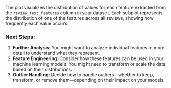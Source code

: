 The plot visualizes the distribution of values for each feature extracted from the `review_text_features` column in your dataset. Each subplot represents the distribution of one of the features across all reviews, showing how frequently each value occurs.


### Next Steps:

1. **Further Analysis**: You might want to analyze individual features in more detail to understand what they represent.
2. **Feature Engineering**: Consider how these features can be used in your machine learning models. You might need to transform or scale the data based on their distributions.
3. **Outlier Handling**: Decide how to handle outliers—whether to keep, transform, or remove them—depending on their impact on your models.
